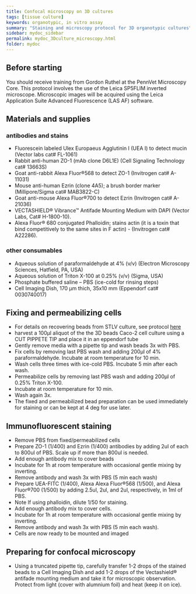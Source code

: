 ```yaml
---
title: Confocal microscopy on 3D cultures
tags: [tissue culture]
keywords: organotypic, in vitro assay
summary: "Staining and microscopy protocol for 3D organotypic cultures"
sidebar: mydoc_sidebar
permalink: mydoc_3Dculture_microscopy.html
folder: mydoc
---
```


## Before starting

You should receive training from Gordon Ruthel at the PennVet Microscopy Core.  This protocol involves the use of the Leica SP5FLIM inverted microscope.  Microscopic images will be acquired using the Leica Application Suite Advanced Fluorescence (LAS AF) software.

## Materials and supplies

### antibodies and stains

* Fluorescein labeled Ulex Europaeus Agglutinin I (UEA I) to detect mucin (Vector labs cat# FL-1061) 
* Rabbit anti-human ZO-1 (mAb clone D6L1E) (Cell Signaling Technology cat# 13663S)
* Goat anti-rabbit Alexa Fluor®568 to detect ZO-1 (Invitrogen cat# A-11031) 
* Mouse anti-human Ezrin (clone 4A5); a brush border marker (Millipore/Sigma cat# MAB3822-C) 
* Goat anti-mouse Alexa Fluor®700 to detect Ezrin (Invitrogen cat# A-21036) 
* VECTASHIELD® Vibrance™ Antifade Mounting Medium with DAPI (Vector Labs, Cat# H-1800-10). 
* Alexa Fluor® 680 conjugated Phalloidin; stains actin (it is a toxin that bind competitively to the same sites in F actin) - (Invitrogen cat# A22286).

### other consumables

* Aqueous solution of paraformaldehyde at 4% (v/v) (Electron Microscopy Sciences, Hatfield, PA, USA)
* Aqueous solution of Triton X-100 at 0.25% (v/v) (Sigma, USA) 
* Phosphate buffered saline – PBS (ice-cold for rinsing steps)
* Cell Imaging Dish, 170 μm thich, 35x10 mm (Eppendorf cat# 0030740017) 


## Fixing and permeabilizing cells

* For details on recovering beads from STLV culture, see protocol [here](https://chmi-sops.github.io/mydoc_3Dculture.html)
* harvest a 100μl aliquot of the the 3D beads Caco-2 cell culture using a CUT PIPPETE TIP and place it in an eppendorf tube 
* Gently remove media with a pipette tip and wash beads 3x with PBS. 
* Fix cells by removing last PBS wash and adding 200μl of 4% paraformaldehyde.  Incubate at room temperature for 10 min. 
* Wash cells three times with ice-cold PBS.  Incubate 5 min after each wash.
* Permeabilize cells by removing last PBS wash and adding 200μl of 0.25% Triton X-100.
* Incubate at room temperature for 10 min. 
* Wash again 3x. 
* The fixed and permeabilized bead preparation can be used immediately for staining or can be kept at 4 deg for use later.


## Immunofluorescent staining 

* Remove PBS from fixed/permeabilized cells
* Prepare ZO-1 (1/400) and Ezrin (1/400) antibodies by adding 2ul of each to 800ul of PBS.  Scale up if more than 800ul is needed.
* Add enough antibody mix to cover beads
* Incubate for 1h at room temperature with occasional gentle mixing by inverting.
* Remove antibody and wash 3x with PBS (5 min each wash)
* Prepare UEA-FITC (1/400), Alexa Alexa Fluor®568 (1/500), and Alexa Fluor®700 (1/500) by adding 2.5ul, 2ul, and 2ul, respectively, in 1ml of PBS.
* Note If using phalloidin, dilute 1/50 for staining.
* Add enough antibody mix to cover cells.
* Incubate for 1h at room temperature with occasional gentle mixing by inverting.
* Remove antibody and wash 3x with PBS (5 min each wash).
* Cells are now ready to be mounted and imaged

## Preparing for confocal microscopy

* Using a truncated pipette tip, carefully transfer 1-2 drops of the stained beads to a Cell Imaging Dish and add 1-2 drops of the Vectashield® antifade mounting medium and take it for microscopic observation.  Protect from light (cover with alumnium foil) and heat (keep it on ice).
